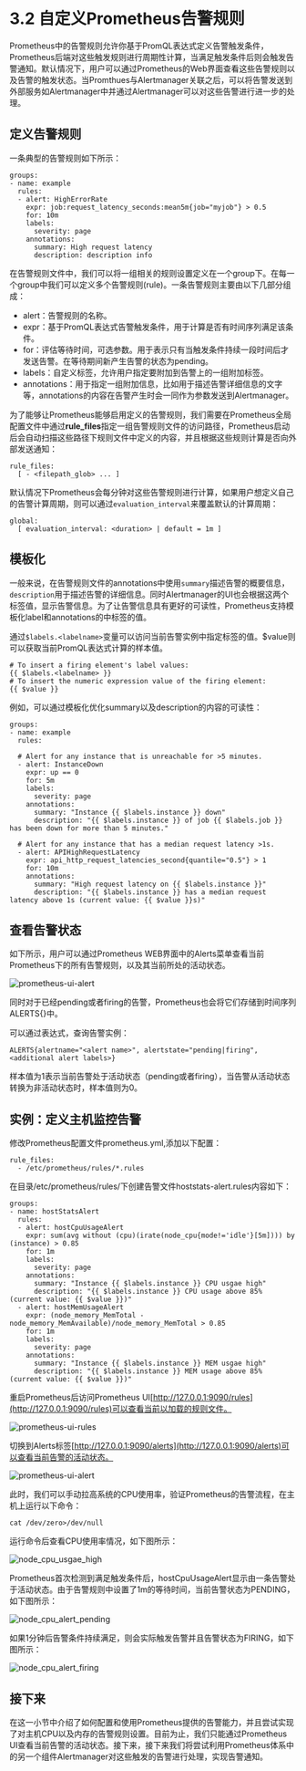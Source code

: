 # 3.2 自定义Prometheus告警规则

Prometheus中的告警规则允许你基于PromQL表达式定义告警触发条件，Prometheus后端对这些触发规则进行周期性计算，当满足触发条件后则会触发告警通知。默认情况下，用户可以通过Prometheus的Web界面查看这些告警规则以及告警的触发状态。当Promthues与Alertmanager关联之后，可以将告警发送到外部服务如Alertmanager中并通过Alertmanager可以对这些告警进行进一步的处理。

## 定义告警规则

一条典型的告警规则如下所示：

```
groups:
- name: example
  rules:
  - alert: HighErrorRate
    expr: job:request_latency_seconds:mean5m{job="myjob"} > 0.5
    for: 10m
    labels:
      severity: page
    annotations:
      summary: High request latency
      description: description info
```

在告警规则文件中，我们可以将一组相关的规则设置定义在一个group下。在每一个group中我们可以定义多个告警规则(rule)。一条告警规则主要由以下几部分组成：

* alert：告警规则的名称。
* expr：基于PromQL表达式告警触发条件，用于计算是否有时间序列满足该条件。
* for：评估等待时间，可选参数。用于表示只有当触发条件持续一段时间后才发送告警。在等待期间新产生告警的状态为pending。
* labels：自定义标签，允许用户指定要附加到告警上的一组附加标签。
* annotations：用于指定一组附加信息，比如用于描述告警详细信息的文字等，annotations的内容在告警产生时会一同作为参数发送到Alertmanager。

为了能够让Prometheus能够启用定义的告警规则，我们需要在Prometheus全局配置文件中通过**rule_files**指定一组告警规则文件的访问路径，Prometheus启动后会自动扫描这些路径下规则文件中定义的内容，并且根据这些规则计算是否向外部发送通知：

```
rule_files:
  [ - <filepath_glob> ... ]
```

默认情况下Prometheus会每分钟对这些告警规则进行计算，如果用户想定义自己的告警计算周期，则可以通过`evaluation_interval`​来覆盖默认的计算周期：

```
global:
  [ evaluation_interval: <duration> | default = 1m ]
```

## 模板化

一般来说，在告警规则文件的annotations中使用`summary`​描述告警的概要信息，`description`​用于描述告警的详细信息。同时Alertmanager的UI也会根据这两个标签值，显示告警信息。为了让告警信息具有更好的可读性，Prometheus支持模板化label和annotations的中标签的值。

通过`$labels.<labelname>`​变量可以访问当前告警实例中指定标签的值。$value则可以获取当前PromQL表达式计算的样本值。

```
# To insert a firing element's label values:
{{ $labels.<labelname> }}
# To insert the numeric expression value of the firing element:
{{ $value }}
```

例如，可以通过模板化优化summary以及description的内容的可读性：

```
groups:
- name: example
  rules:

  # Alert for any instance that is unreachable for >5 minutes.
  - alert: InstanceDown
    expr: up == 0
    for: 5m
    labels:
      severity: page
    annotations:
      summary: "Instance {{ $labels.instance }} down"
      description: "{{ $labels.instance }} of job {{ $labels.job }} has been down for more than 5 minutes."

  # Alert for any instance that has a median request latency >1s.
  - alert: APIHighRequestLatency
    expr: api_http_request_latencies_second{quantile="0.5"} > 1
    for: 10m
    annotations:
      summary: "High request latency on {{ $labels.instance }}"
      description: "{{ $labels.instance }} has a median request latency above 1s (current value: {{ $value }}s)"
```

## 查看告警状态

如下所示，用户可以通过Prometheus WEB界面中的Alerts菜单查看当前Prometheus下的所有告警规则，以及其当前所处的活动状态。

​![prometheus-ui-alert](assets/prometheus-ui-alert-20230802142718-nnhc3vk.png)​

同时对于已经pending或者firing的告警，Prometheus也会将它们存储到时间序列ALERTS{}中。

可以通过表达式，查询告警实例：

```
ALERTS{alertname="<alert name>", alertstate="pending|firing", <additional alert labels>}
```

样本值为1表示当前告警处于活动状态（pending或者firing），当告警从活动状态转换为非活动状态时，样本值则为0。

## 实例：定义主机监控告警

修改Prometheus配置文件prometheus.yml,添加以下配置：

```
rule_files:
  - /etc/prometheus/rules/*.rules
```

在目录/etc/prometheus/rules/下创建告警文件hoststats-alert.rules内容如下：

```
groups:
- name: hostStatsAlert
  rules:
  - alert: hostCpuUsageAlert
    expr: sum(avg without (cpu)(irate(node_cpu{mode!='idle'}[5m]))) by (instance) > 0.85
    for: 1m
    labels:
      severity: page
    annotations:
      summary: "Instance {{ $labels.instance }} CPU usgae high"
      description: "{{ $labels.instance }} CPU usage above 85% (current value: {{ $value }})"
  - alert: hostMemUsageAlert
    expr: (node_memory_MemTotal - node_memory_MemAvailable)/node_memory_MemTotal > 0.85
    for: 1m
    labels:
      severity: page
    annotations:
      summary: "Instance {{ $labels.instance }} MEM usgae high"
      description: "{{ $labels.instance }} MEM usage above 85% (current value: {{ $value }})"
```

重启Prometheus后访问Prometheus UI[http://127.0.0.1:9090/rules](http://127.0.0.1:9090/rules)可以查看当前以加载的规则文件。

​![prometheus-ui-rules](assets/prometheus-ui-rules-20230802142730-e18176q.png)​

切换到Alerts标签[http://127.0.0.1:9090/alerts](http://127.0.0.1:9090/alerts)可以查看当前告警的活动状态。

​![prometheus-ui-alert](assets/prometheus-ui-alert-20230802142718-nnhc3vk.png)​

此时，我们可以手动拉高系统的CPU使用率，验证Prometheus的告警流程，在主机上运行以下命令：

```
cat /dev/zero>/dev/null
```

运行命令后查看CPU使用率情况，如下图所示：

​![node_cpu_usgae_high](assets/node_cpu_usgae_high-20230802142756-2lguk3h.png)​

Prometheus首次检测到满足触发条件后，hostCpuUsageAlert显示由一条告警处于活动状态。由于告警规则中设置了1m的等待时间，当前告警状态为PENDING，如下图所示：

​![node_cpu_alert_pending](assets/node_cpu_alert_pending-20230802142803-cggfxjh.png)​

如果1分钟后告警条件持续满足，则会实际触发告警并且告警状态为FIRING，如下图所示：

​![node_cpu_alert_firing](assets/node_cpu_alert_firing-20230802142813-rzsw22d.png)​

## 接下来

在这一小节中介绍了如何配置和使用Prometheus提供的告警能力，并且尝试实现了对主机CPU以及内存的告警规则设置。目前为止，我们只能通过Prometheus UI查看当前告警的活动状态。接下来，接下来我们将尝试利用Prometheus体系中的另一个组件Alertmanager对这些触发的告警进行处理，实现告警通知。
